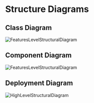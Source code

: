 # Structure Diagrams

## Class Diagram

![FeaturesLevelStructuralDiagram](https://github.com/akshunna45/M1_Application_Bus-Ticket-Reservation/blob/main/2_Architecture/structure%20Diagrams/Structural%20Diagram_Class%20Diagram.png)

## Component Diagram

![FeaturesLevelStructuralDiagram](https://github.com/akshunna45/M1_Application_Bus-Ticket-Reservation/blob/main/2_Architecture/structure%20Diagrams/Structural%20Diagram_Component%20Diagram.png)

## Deployment Diagram

![HighLevelStructuralDiagram](https://github.com/akshunna45/M1_Application_Bus-Ticket-Reservation/blob/main/2_Architecture/structure%20Diagrams/Structural%20Diagram_Deployment%20Diagram.png)